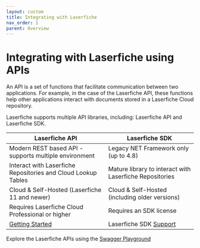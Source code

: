 ```yaml
---
layout: custom
title: Integrating with Laserfiche
nav_order: 1
parent: Overview
---
```


<!--© 2024 Laserfiche.
See LICENSE-DOCUMENTATION and LICENSE-CODE in the project root for license information.-->

# Integrating with Laserfiche using APIs

An API is a set of functions that facilitate communication between two applications. For example, in the case of the Laserfiche API, these functions help other applications interact with documents stored in a Laserfiche Cloud repository.

Laserfiche supports multiple API libraries, including: Laserfiche API and Laserfiche SDK.

| Laserfiche API | Laserfiche SDK |
| --- | --- |
| Modern REST based API - supports multiple environment | Legacy NET Framework only (up to 4.8) |
| Interact with Laserfiche Repositories and Cloud Lookup Tables  | Mature library to interact with Laserfiche Repositories |
| Cloud & Self-Hosted (Laserfiche 11 and newer) | Cloud & Self-Hosted (including older versions) |
| Requires Laserfiche Cloud Professional or higher  | Requires an SDK license  |
| [Getting Started](../../getting-started/guide_getting-started/)   | Laserfiche SDK [Support](https://support.laserfiche.com/product/sdk/) |


Explore the Laserfiche APIs using the [Swagger Playground](../../api/playground/)

